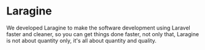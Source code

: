 # Laragine
We developed Laragine to make the software development using Laravel faster and cleaner, so you can get things done faster, not only that, Laragine is not about quantity only, it's all about quantity and quality.

